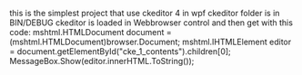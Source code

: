 this is  the simplest project that use ckeditor 4 in wpf 
ckeditor folder is in BIN/DEBUG 
ckeditor is loaded in Webbrowser control
and then get with this code:
            mshtml.HTMLDocument document = (mshtml.HTMLDocument)browser.Document;
            mshtml.IHTMLElement editor = document.getElementById("cke_1_contents").children[0];
            MessageBox.Show(editor.innerHTML.ToString());
            